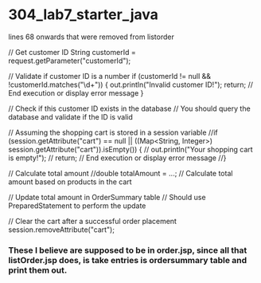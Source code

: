 # 304_lab7_starter_java

lines 68 onwards that were removed from listorder

// Get customer ID
String customerId = request.getParameter("customerId");

// Validate if customer ID is a number
if (customerId != null && !customerId.matches("\\d+")) {
    out.println("Invalid customer ID!");
    return; // End execution or display error message
}

// Check if this customer ID exists in the database
// You should query the database and validate if the ID is valid

// Assuming the shopping cart is stored in a session variable
//if (session.getAttribute("cart") == null || ((Map<String, Integer>) session.getAttribute("cart")).isEmpty()) {
//    out.println("Your shopping cart is empty!");
//    return; // End execution or display error message
//}

// Calculate total amount
//double totalAmount = ...; // Calculate total amount based on products in the cart

// Update total amount in OrderSummary table
// Should use PreparedStatement to perform the update

// Clear the cart after a successful order placement
session.removeAttribute("cart");

### These I believe are supposed to be in order.jsp, since all that listOrder.jsp does, is take entries is ordersummary table and print them out.


